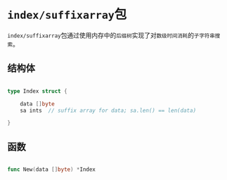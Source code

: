 

# `index/suffixarray`包

`index/suffixarray`包通过使用内存中的`后缀树`实现了对`数级时间消耗`的`子字符串搜索`。


## 结构体

```go

type Index struct {

    data []byte
    sa ints  // suffix array for data; sa.len() == len(data)

}

```


## 函数

```go

func New(data []byte) *Index

```
